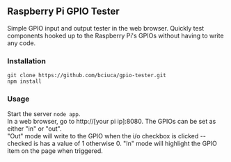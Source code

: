 ## Raspberry Pi GPIO Tester

Simple GPIO input and output tester in the web browser. Quickly test components hooked up to the Raspberry Pi's GPIOs without having to write any code.

### Installation

```
git clone https://github.com/bciuca/gpio-tester.git
npm install
```

### Usage

Start the server `node app`. 
<br>
In a web browser, go to http://[your pi ip]:8080. The GPIOs can be set as either "in" or "out". 
<br>
"Out" mode will write to the GPIO when the i/o checkbox is clicked -- checked is has a value of 1 otherwise 0. "In" mode will highlight the GPIO item on the page when triggered.
